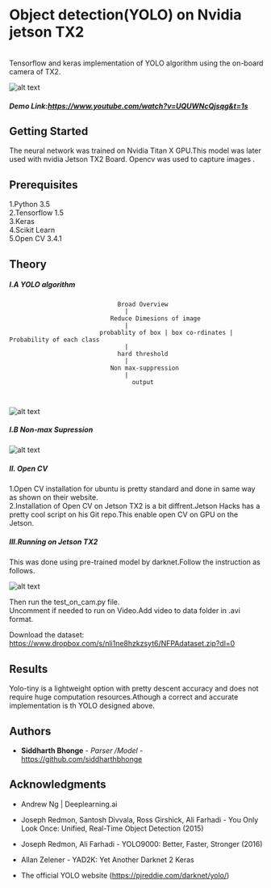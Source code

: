 # Object detection(YOLO) on Nvidia jetson TX2

<br />Tensorflow and keras implementation of YOLO algorithm using the on-board camera of TX2.

![alt text](https://github.com/siddharthbhonge/YOLO_with_Nvidia_jetson_TX2/blob/master/demo.png)

##### Demo Link:https://www.youtube.com/watch?v=UQUWNcQjsqg&t=1s

## Getting Started

The neural network was trained on Nvidia Titan X  GPU.This model was later used with nvidia Jetson TX2 Board.
Opencv was used to capture images .

## Prerequisites

1.Python 3.5 <br />
2.Tensorflow 1.5<br />
3.Keras <br />
4.Scikit Learn<br />
5.Open CV 3.4.1<br />


## Theory

##### I.A YOLO algorithm
```
							  Broad Overview
								|
						    Reduce Dimesions of image
								|
		                 probablity of box | box co-rdinates | Probability of each class
								|
							  hard threshold
								|	
							Non max-suppression
								|
							      output



 ```
![alt text](https://github.com/siddharthbhonge/YOLO_with_Nvidia_jetson_TX2/blob/master/yolo.png)


##### I.B  Non-max Supression


![alt text](https://github.com/siddharthbhonge/YOLO_with_Nvidia_jetson_TX2/blob/master/nonmax.png)



##### II. Open CV<br />

1.Open CV installation for ubuntu is pretty standard and done in same way as shown on their website.<br />
2.Installation of Open CV on Jetson TX2 is a bit diffrent.Jetson Hacks has a pretty cool script on his Git repo.This enable open CV on GPU on the Jetson.<br />


##### III.Running on Jetson TX2

This was done using pre-trained model by darknet.Follow the instruction as follows.<br />

![alt text](https://github.com/siddharthbhonge/YOLO_with_Nvidia_jetson_TX2/blob/master/instructions.png)

Then run the test_on_cam.py file.<br />
Uncomment if needed to run on Video.Add video to data folder in .avi format.<br  />

 Download the dataset: https://www.dropbox.com/s/nli1ne8hzkzsyt6/NFPAdataset.zip?dl=0


## Results

Yolo-tiny is a lightweight option with pretty descent accuracy and does not require huge computation resources.Athough a correct and accurate implementation is th YOLO designed above. 

## Authors

* **Siddharth Bhonge** - *Parser /Model* - https://github.com/siddharthbhonge


## Acknowledgments

* Andrew Ng  | Deeplearning.ai<br />

*    Joseph Redmon, Santosh Divvala, Ross Girshick, Ali Farhadi - You Only Look Once: Unified, Real-Time Object Detection (2015)<br />
*    Joseph Redmon, Ali Farhadi - YOLO9000: Better, Faster, Stronger (2016)<br />
*    Allan Zelener - YAD2K: Yet Another Darknet 2 Keras<br />
*    The official YOLO website (https://pjreddie.com/darknet/yolo/)<br />

